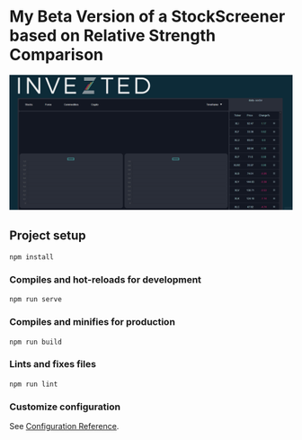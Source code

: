 # My Beta Version of a StockScreener based on Relative Strength Comparison

![](https://github.com/PrymeTyme/RelativeStrengthScreener/blob/main/src/assets/betaApp.gif)
## Project setup
```
npm install
```

### Compiles and hot-reloads for development
```
npm run serve
```

### Compiles and minifies for production
```
npm run build
```

### Lints and fixes files
```
npm run lint
```

### Customize configuration
See [Configuration Reference](https://cli.vuejs.org/config/).
